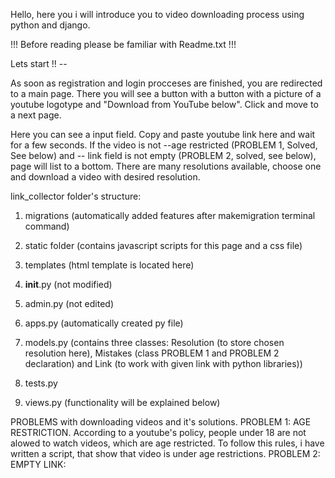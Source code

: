 Hello, here you i will introduce you to video downloading process using python and django.

!!! Before reading please be familiar with Readme.txt !!!

Lets start !! -- 

As soon as registration and login procceses are finished, you are redirected to a main page. There you will see a button with a button with a picture of a 
youtube logotype and "Download from YouTube below". Click and move to a next page. 


Here you can see a input field. Copy and paste youtube link here and wait for a few seconds. If the video is not --age restricted (PROBLEM 1, Solved, See below) and -- link field
is not empty (PROBLEM 2, solved, see below), page will list to a bottom. There are many resolutions available, choose one and download a video with desired resolution.


link_collector folder's structure:

1) migrations (automatically added features after makemigration terminal command)
2) static folder (contains javascript scripts for this page and a css file)
3) templates (html template is located here)
4) __init__.py (not modified)
5) admin.py (not edited)
6) apps.py (automatically created py file)
   
8) models.py (contains three classes: Resolution (to store chosen resolution here), Mistakes (class PROBLEM 1 and PROBLEM 2 declaration) and Link (to work with given link with python libraries))
   
9) tests.py
10) views.py (functionality will be explained below)


PROBLEMS with downloading videos and it's solutions.
PROBLEM 1: AGE RESTRICTION. According to a youtube's policy, people under 18 are not alowed to watch videos, which are age restricted. To follow this rules, i have written a script, that show that video is under age restrictions. 
PROBLEM 2: EMPTY LINK:

